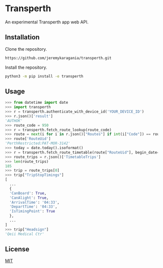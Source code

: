 # Transperth
An experimental Transperth app web API.

## Installation
Clone the repository.
```bash
https://github.com/jeremykaragania/transperth.git
```
Install the repository.
```bash
python3 -m pip install -e transperth
```

## Usage
```py
>>> from datetime import date
>>> import transperth
>>> r = transperth.authenticate_with_device_id('YOUR_DEVICE_ID')
>>> r.json()['result']
'AUTHOK'
>>> route_code = 950
>>> r = transperth.fetch_route_lookup(route_code)
>>> route = next(i for i in r.json()["Routes"] if int(i["Code"]) == route_code)
>>> route['RouteUid']
'PerthRestricted:PAT-MOR-3142'
>>> today = date.today().isoformat()
>>> r = transperth.fetch_route_timetable(route["RouteUid"], begin_date=today, end_date=today)
>>> route_trips = r.json()['TimetableTrips']
>>> len(route_trips)
185
>>> trip = route_trips[0]
>>> trip["TripStopTimings"]
[
  ...
  {
  'CanBoard': True,
  'CanAlight': True,
  'ArrivalTime': '04:33',
  'DepartTime': '04:33',
  'IsTimingPoint': True
  },
  ...
]
>>> trip["Headsign"]
'Qeii Medical Ctr'
```

## License
[MIT](LICENSE)
